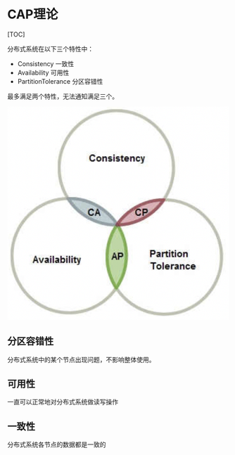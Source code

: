 # CAP理论

[TOC]



分布式系统在以下三个特性中：

- Consistency 一致性
- Availability 可用性
- PartitionTolerance 分区容错性

最多满足两个特性，无法通知满足三个。

![cap](res/cap.png)



## 分区容错性

分布式系统中的某个节点出现问题，不影响整体使用。



## 可用性

一直可以正常地对分布式系统做读写操作



## 一致性

分布式系统各节点的数据都是一致的